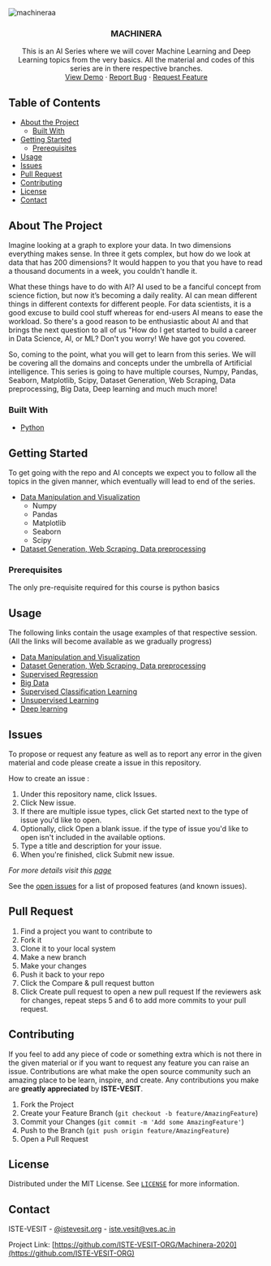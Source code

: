 


![machineraa](https://user-images.githubusercontent.com/53133493/96995210-74214500-154b-11eb-80e5-ed8c0ccb3459.png)

<p align="center">
  <h3 align="center">MACHINERA</h3>

  <p align="center">
    This is an AI Series where we will cover Machine Learning and Deep Learning topics from the very basics.
    All the material and codes of this series are in there respective branches.
    <br />
    <a href="https://github.com/ISTE-VESIT-ORG/Machinera-2020">View Demo</a>
    ·
    <a href="https://github.com/ISTE-VESIT-ORG/Machinera-2020/issues">Report Bug</a>
    ·
    <a href="https://github.com/ISTE-VESIT-ORG/Machinera-2020/issues">Request Feature</a>
  </p>
</p>


<!-- TABLE OF CONTENTS -->
## Table of Contents

* [About the Project](#about-the-project)
  * [Built With](#built-with)
* [Getting Started](#getting-started)
  * [Prerequisites](#prerequisites)
* [Usage](#usage)
* [Issues](#issues)
* [Pull Request](#pull-request)
* [Contributing](#contributing)
* [License](#license)
* [Contact](#contact)




<!-- ABOUT THE PROJECT -->
## About The Project

Imagine looking at a graph to explore your data. In two dimensions everything makes sense. In three it gets complex, but how do we look at data that has 200 dimensions?
It would happen to you that you have to read a thousand documents in a week, you couldn't handle it.

What these things have to do with AI?
AI used to be a fanciful concept from science fiction, but now it’s becoming a daily reality. AI can mean different things in different contexts for different people.
For data scientists, it is a good excuse to build cool stuff whereas for end-users AI means to ease the workload.
So there's a good reason to be enthusiastic about AI and that brings the next question to all of us "How do I get started to build a career in Data Science, AI, or ML?
Don't you worry!
We have got you covered.

So, coming to the point, what you will get to learn from this series. We will be covering all the domains and concepts under the umbrella of Artificial intelligence. This series is going to have multiple courses, Numpy, Pandas, Seaborn,  Matplotlib, Scipy, Dataset Generation, Web Scraping, Data preprocessing, Big Data, Deep learning and much much more!

### Built With
* [Python](https://www.python.org/downloads)


<!-- GETTING STARTED -->
## Getting Started

To get going with the repo and AI concepts we expect you to follow all the topics in the given manner, which eventually will lead to end of the series.


* [Data Manipulation and Visualization](#)
  * Numpy
  * Pandas
  * Matplotlib
  * Seaborn
  * Scipy
* [Dataset Generation, Web Scraping, Data preprocessing](#)


### Prerequisites

<p>The only pre-requisite required for this course is python basics</p>
  
## Usage

The following links contain the usage examples of that respective session.(All the links will become available as we gradually progress)

* [Data Manipulation and Visualization](#)
* [Dataset Generation, Web Scraping, Data preprocessing](#)
* [Supervised Regression](#)
* [Big Data](#)
* [Supervised Classification Learning](#)
* [Unsupervised Learning](#)
* [Deep learning](#)



<!-- ISSUES -->
## Issues

To propose or request any feature as well as to report any error in the given material and code please create a issue in this repository.

How to create an issue : 
1) Under this repository name, click  Issues. 
2) Click New issue.
3) If there are multiple issue types, click Get started next to the type of issue you'd like to open.
4) Optionally, click Open a blank issue. if the type of issue you'd like to open isn't included in the available options.
5) Type a title and description for your issue.
6) When you're finished, click Submit new issue.

_For more details visit this [page](https://docs.github.com/en/free-pro-team@latest/github/managing-your-work-on-github/creating-an-issue)_

See the [open issues](https://github.com/ISTE-VESIT-ORG/Machinera-2020/issues) for a list of proposed features (and known issues).


## Pull Request

1) Find a project you want to contribute to
2) Fork it
3) Clone it to your local system
4) Make a new branch
5) Make your changes
6) Push it back to your repo
7) Click the Compare & pull request button
8) Click Create pull request to open a new pull request
If the reviewers ask for changes, repeat steps 5 and 6 to add more commits to your pull request.

<!-- CONTRIBUTING -->
## Contributing

If you feel to add any piece of code or something extra which is not there in the given material or if you want to request any feature you can raise an issue. 
Contributions are what make the open source community such an amazing place to be learn, inspire, and create. Any contributions you make are **greatly appreciated** by **ISTE-VESIT**.

1. Fork the Project
2. Create your Feature Branch (`git checkout -b feature/AmazingFeature`)
3. Commit your Changes (`git commit -m 'Add some AmazingFeature'`)
4. Push to the Branch (`git push origin feature/AmazingFeature`)
5. Open a Pull Request



<!-- LICENSE -->
## License

Distributed under the MIT License. See [`LICENSE`](https://github.com/ISTE-VESIT-ORG/Machinera-2020/blob/main/LICENSE) for more information.



<!-- CONTACT -->
## Contact

ISTE-VESIT - [@istevesit.org](http://www.istevesit.org) - iste.vesit@ves.ac.in

Project Link: [https://github.com/ISTE-VESIT-ORG/Machinera-2020](https://github.com/ISTE-VESIT-ORG)



